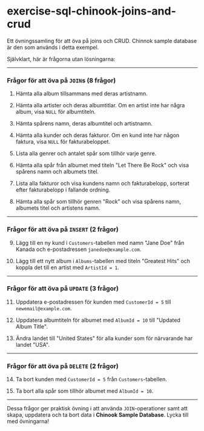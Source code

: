 # exercise-sql-chinook-joins-and-crud
Ett övningssamling för att öva på joins och CRUD. Chinnok sample database är den som används i detta exempel.

Självklart, här är frågorna utan lösningarna:

---

### Frågor för att öva på `JOIN`s (8 frågor)

1. Hämta alla album tillsammans med deras artistnamn.

2. Hämta alla artister och deras albumtitlar. Om en artist inte har några album, visa `NULL` för albumtiteln.

3. Hämta spårens namn, deras albumtitel och artistnamn.

4. Hämta alla kunder och deras fakturor. Om en kund inte har någon faktura, visa `NULL` för fakturabeloppet.

5. Lista alla genrer och antalet spår som tillhör varje genre.

6. Hämta alla spår från albumet med titeln "Let There Be Rock" och visa spårens namn och albumets titel.

7. Lista alla fakturor och visa kundens namn och fakturabelopp, sorterat efter fakturabelopp i fallande ordning.

8. Hämta alla spår som tillhör genren "Rock" och visa spårens namn, albumets titel och artistens namn.

---

### Frågor för att öva på `INSERT` (2 frågor)

9. Lägg till en ny kund i `Customers`-tabellen med namn "Jane Doe" från Kanada och e-postadressen `janedoe@example.com`.

10. Lägg till ett nytt album i `Albums`-tabellen med titeln "Greatest Hits" och koppla det till en artist med `ArtistId = 1`.

---

### Frågor för att öva på `UPDATE` (3 frågor)

11. Uppdatera e-postadressen för kunden med `CustomerId = 5` till `newemail@example.com`.

12. Uppdatera albumtiteln för albumet med `AlbumId = 10` till "Updated Album Title".

13. Ändra landet till "United States" för alla kunder som för närvarande har landet "USA".

---

### Frågor för att öva på `DELETE` (2 frågor)

14. Ta bort kunden med `CustomerId = 5` från `Customers`-tabellen.

15. Ta bort alla spår som tillhör albumet med `AlbumId = 10`.

---

Dessa frågor ger praktisk övning i att använda `JOIN`-operationer samt att skapa, uppdatera och ta bort data i **Chinook Sample Database**. Lycka till med övningarna!
